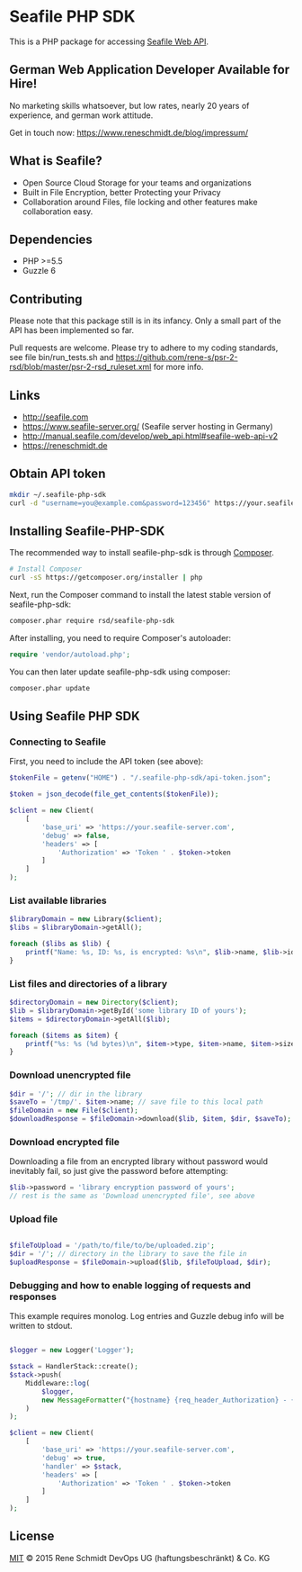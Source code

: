 # Seafile PHP SDK

This is a PHP package for accessing [Seafile Web API](http://example.com).

## German Web Application Developer Available for Hire!

No marketing skills whatsoever, but low rates, nearly 20 years of experience, and german work attitude.

Get in touch now: https://www.reneschmidt.de/blog/impressum/

## What is Seafile?

- Open Source Cloud Storage for your teams and organizations
- Built in File Encryption, better Protecting your Privacy
- Collaboration around Files, file locking and other features make collaboration easy.

## Dependencies

- PHP >=5.5
- Guzzle 6

## Contributing

Please note that this package still is in its infancy. Only a small part of the API has been implemented so far.

Pull requests are welcome. Please try to adhere to my coding standards, see file bin/run_tests.sh and https://github.com/rene-s/psr-2-rsd/blob/master/psr-2-rsd_ruleset.xml for more info.

## Links

- http://seafile.com
- https://www.seafile-server.org/ (Seafile server hosting in Germany)
- http://manual.seafile.com/develop/web_api.html#seafile-web-api-v2
- https://reneschmidt.de

## Obtain API token

```bash
mkdir ~/.seafile-php-sdk
curl -d "username=you@example.com&password=123456" https://your.seafile-server.com/api2/auth-token/ > ~/.seafile-php-sdk/api-token.json
```

## Installing Seafile-PHP-SDK

The recommended way to install seafile-php-sdk is through
[Composer](http://getcomposer.org).

```bash
# Install Composer
curl -sS https://getcomposer.org/installer | php
```

Next, run the Composer command to install the latest stable version of seafile-php-sdk:

```bash
composer.phar require rsd/seafile-php-sdk
```

After installing, you need to require Composer's autoloader:

```php
require 'vendor/autoload.php';
```

You can then later update seafile-php-sdk using composer:

 ```bash
composer.phar update
 ```

## Using Seafile PHP SDK

### Connecting to Seafile

First, you need to include the API token (see above):

```php
$tokenFile = getenv("HOME") . "/.seafile-php-sdk/api-token.json";

$token = json_decode(file_get_contents($tokenFile));

$client = new Client(
    [
        'base_uri' => 'https://your.seafile-server.com',
        'debug' => false,
        'headers' => [
            'Authorization' => 'Token ' . $token->token
        ]
    ]
);
```

### List available libraries

```php
$libraryDomain = new Library($client);
$libs = $libraryDomain->getAll();

foreach ($libs as $lib) {
    printf("Name: %s, ID: %s, is encrypted: %s\n", $lib->name, $lib->id, $lib->encrypted ? 'YES' : 'NO');
}
```

### List files and directories of a library

```php
$directoryDomain = new Directory($client);
$lib = $libraryDomain->getById('some library ID of yours');
$items = $directoryDomain->getAll($lib);

foreach ($items as $item) {
    printf("%s: %s (%d bytes)\n", $item->type, $item->name, $item->size);
}
```
### Download unencrypted file

```php
$dir = '/'; // dir in the library
$saveTo = '/tmp/'. $item->name; // save file to this local path
$fileDomain = new File($client);
$downloadResponse = $fileDomain->download($lib, $item, $dir, $saveTo);
```

### Download encrypted file

Downloading a file from an encrypted library without password would
inevitably fail, so just give the password before attempting:

```php
$lib->password = 'library encryption password of yours';
// rest is the same as 'Download unencrypted file', see above
```

### Upload file

```php

$fileToUpload = '/path/to/file/to/be/uploaded.zip';
$dir = '/'; // directory in the library to save the file in
$uploadResponse = $fileDomain->upload($lib, $fileToUpload, $dir);
```

### Debugging and how to enable logging of requests and responses

This example requires monolog. Log entries and Guzzle debug info will be written to stdout.

```php

$logger = new Logger('Logger');

$stack = HandlerStack::create();
$stack->push(
    Middleware::log(
        $logger,
        new MessageFormatter("{hostname} {req_header_Authorization} - {req_header_User-Agent} - [{date_common_log}] \"{method} {host}{target} HTTP/{version}\" {code} {res_header_Content-Length} req_body: {req_body} response_body: {res_body}")
    )
);

$client = new Client(
    [
        'base_uri' => 'https://your.seafile-server.com',
        'debug' => true,
        'handler' => $stack,
        'headers' => [
            'Authorization' => 'Token ' . $token->token
        ]
    ]
);
```

## License

[MIT](https://raw.githubusercontent.com/rene-s/seafile-php-sdk/master/LICENSE) &copy; 2015 Rene Schmidt DevOps UG (haftungsbeschränkt) & Co. KG

